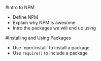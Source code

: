 #Intro to NPM

* Define NPM
* Explain why NPM is awesome
* Intro the packages we will end up using

#Installing and Using Packages

* Use `npm install' to install a package
* Use  `require()` to include a package